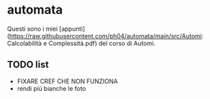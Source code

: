 # automata

Questi sono i miei [appunti](https://raw.githubusercontent.com/ph04/automata/main/src/Automi: Calcolabilità e Complessità.pdf) del corso di Automi.

## TODO list

- FIXARE CREF CHE NON FUNZIONA
- rendi più bianche le foto

